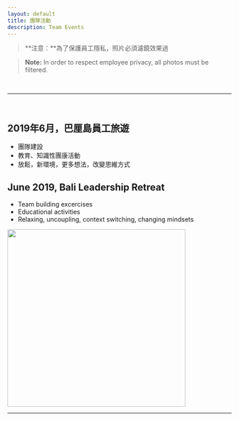 ```yaml
---
layout: default
title: 團隊活動
description: Team Events
---
```


> **注意：**為了保護員工隱私，照片必須濾鏡效果過

> **Note:** In order to respect employee privacy, all photos must be filtered.

<br>

---

<br>

## 2019年6月，巴厘島員工旅遊
* 團隊建設
* 教育、知識性團康活動
* 放鬆，新環境，更多想法，改變思維方式

## June 2019, Bali Leadership Retreat

* Team building excercises
* Educational activities
* Relaxing, uncoupling, context switching, changing mindsets

<img src='https://lh3.googleusercontent.com/_MXE0isZhoMjHloeMavD6g3W0-P1qfePCYhygqDYjUUH5Jg-35-FPgVpLm8qT9HetleX1dTuVfUybHU70c-Nc2ZB8SCOHCA-HT25pS_BKmVeO0wvbwBCwfFOKvSu-9b5pZv5iZsB2Q=w400' width="400"/>

<br>

---